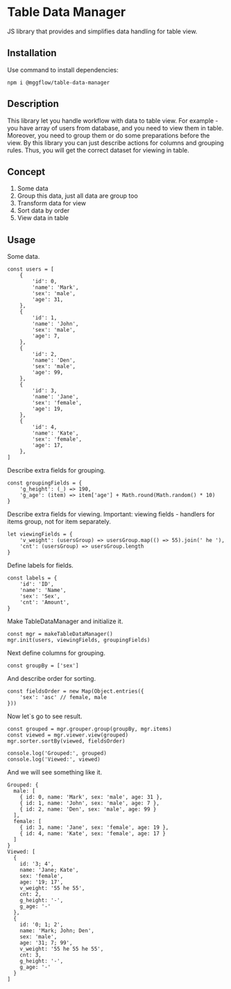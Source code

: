# Table Data Manager

JS library that provides and simplifies data handling for table view.

## Installation

Use command to install dependencies:

```
npm i @mggflow/table-data-manager
```

## Description

This library let you handle workflow with data to table view.
For example - you have array of users from database, and you need to view them in table.
Moreover, you need to group them or do some preparations before the view.
By this library you can just describe actions for columns and grouping rules.
Thus, you will get the correct dataset for viewing in table.

## Concept

1) Some data
2) Group this data, just all data are group too
3) Transform data for view
4) Sort data by order
5) View data in table

## Usage

Some data.

```
const users = [
    {
        'id': 0,
        'name': 'Mark',
        'sex': 'male',
        'age': 31,
    },
    {
        'id': 1,
        'name': 'John',
        'sex': 'male',
        'age': 7,
    },
    {
        'id': 2,
        'name': 'Den',
        'sex': 'male',
        'age': 99,
    },
    {
        'id': 3,
        'name': 'Jane',
        'sex': 'female',
        'age': 19,
    },
    {
        'id': 4,
        'name': 'Kate',
        'sex': 'female',
        'age': 17,
    },
]
```

Describe extra fields for grouping.

```
const groupingFields = {
    'g_height': (_) => 190,
    'g_age': (item) => item['age'] + Math.round(Math.random() * 10)
}
```

Describe extra fields for viewing. Important: viewing fields - handlers for items group, not for item separately.

```
let viewingFields = {
    'v_weight': (usersGroup) => usersGroup.map(() => 55).join(' he '),
    'cnt': (usersGroup) => usersGroup.length
}
```

Define labels for fields.

```
const labels = {
    'id': 'ID',
    'name': 'Name',
    'sex': 'Sex',
    'cnt': 'Amount',
}
```

Make TableDataManager and initialize it.

```
const mgr = makeTableDataManager()
mgr.init(users, viewingFields, groupingFields)
```

Next define columns for grouping.

```
const groupBy = ['sex']
```

And describe order for sorting.

```
const fieldsOrder = new Map(Object.entries({
    'sex': 'asc' // female, male
}))
```

Now let`s go to see result.
```
const grouped = mgr.grouper.group(groupBy, mgr.items)
const viewed = mgr.viewer.view(grouped)
mgr.sorter.sortBy(viewed, fieldsOrder)

console.log('Grouped:', grouped)
console.log('Viewed:', viewed)
```

And we will see something like it.
```
Grouped: {
  male: [
    { id: 0, name: 'Mark', sex: 'male', age: 31 },
    { id: 1, name: 'John', sex: 'male', age: 7 },
    { id: 2, name: 'Den', sex: 'male', age: 99 }
  ],
  female: [
    { id: 3, name: 'Jane', sex: 'female', age: 19 },
    { id: 4, name: 'Kate', sex: 'female', age: 17 }
  ]
}
Viewed: [
  {
    id: '3; 4',
    name: 'Jane; Kate',
    sex: 'female',
    age: '19; 17',
    v_weight: '55 he 55',
    cnt: 2,
    g_height: '-',
    g_age: '-'
  },
  {
    id: '0; 1; 2',
    name: 'Mark; John; Den',
    sex: 'male',
    age: '31; 7; 99',
    v_weight: '55 he 55 he 55',
    cnt: 3,
    g_height: '-',
    g_age: '-'
  }
]
```